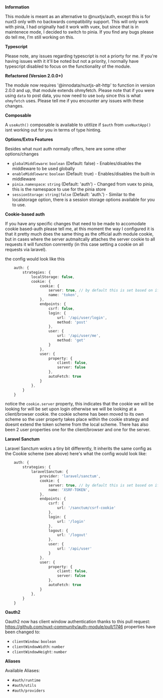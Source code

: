 **Information**

This module is meant as an alternative to @nuxtjs/auth, except this is for nuxt3 only with no backwards compatibility support. This will only work with pinia, I had originally had it work with vuex, but since that is in maintenece mode, I decided to switch to pinia. If you find any bugs please do tell me, I'm still working on this.

**Typescript**

Please note, any issues regarding typescript is not a priorty for me. If you're having issues with it it'll be noted but not a priority, I normally have typescript disabled to focus on the functionality of the module.

**Refactored (Version 2.0.0+)**

The module now requires '@innodata/nuxtjs-alt-http' to function in version 2.0.0 and up, that module extends ohmyfetch. Please note that if you were using `data` to post data, you now need to use `body` since this is what `ohmyfetch` uses.
Please tell me if you encounter any issues with these changes.

**Composable**

A `useAuth()` composable is available to utitlize if `$auth` from `useNuxtApp()` isnt working out for you in terms of type hinting.

**Options/Extra Features**

Besides what nuxt auth normally offers, here are some other options/changes

-   `globalMiddleware`: `boolean` (Default: false) - Enables/disables the middleware to be used globally
-   `enableMiddleware`: `boolean` (Default: true) - Enables/disables the built-in middleware
-   `pinia.namespace`: `string` (Default: 'auth') - Changed from vuex to pinia, this is the namespace to use for the pinia store
-   `sessionStorage`: `string|false` (Default: 'auth.') - Similar to the localstorage option, there is a session storage options available for you to use.

**Cookie-based auth**

If you have any specific changes that need to be made to accomodate cookie based-auth please tell me, at this moment the way I configured it is that it pretty much does the same thing as the official auth module cookie, but in cases where the server autmaitcally attaches the server cookie to all requests it will function conrrently (in this case setting a cookie on all requests via laravel).

the config would look like this

```ts
    auth: {
        strategies: {
            localStorage: false,
            cookie: {
                cookie: {
                    server: true, // by default this is set based on if nuxt ssr is enabled
                    name: 'token',
                },
                endpoints: {
                    csrf: false,
                    login: {
                        url: '/api/user/login',
                        method: 'post'
                    },
                    user: {
                        url: '/api/user/me',
                        method: 'get'
                    }
                },
                user: {
                    property: {
                        client: false,
                        server: false
                    },
                    autoFetch: true
                }
            },
        }
    }
```

notice the `cookie.server` property, this indicates that the cookie we will be looking for will be set upon login otherwise we will be looking at a client/browser cookie.
the cookie scheme has been moved to its own scheme so the user property takes place within the cookie strategy and doesnt extend the token scheme from the local scheme. There has also been 2 user properties one for the client/browser and one for the server.

**Laravel Sanctum**

Laravel Sanctum wokrs a tiny bit differently, It inherits the same config as the Cookie scheme (see above) here's what the config would look like:

```ts
    auth: {
        strategies: {
            laravelSanctum: {
                provider: 'laravel/sanctum',
                cookie: {
                    server: true, // by default this is set based on if nuxt ssr is enabled
                    name: 'XSRF-TOKEN',
                },
                endpoints: {
                    csrf: {
                        url: '/sanctum/csrf-cookie'
                    },
                    login: {
                        url: '/login'
                    },
                    logout: {
                        url: '/logout'
                    },
                    user: {
                        url: '/api/user'
                    }
                },
                user: {
                    property: {
                        client: false,
                        server: false
                    },
                    autoFetch: true
                }
            },
        }
    }
```

**Oauth2**

Oauth2 now has client window authentication thanks to this pull request: https://github.com/nuxt-community/auth-module/pull/1746
properties have been changed to:

-   `clientWindow`: `boolean`
-   `clientWindowWidth`: `number`
-   `clientWindowHeight`: `number`

**Aliases**

Available Aliases:

-   `#auth/runtime`
-   `#auth/utils`
-   `#auth/providers`
